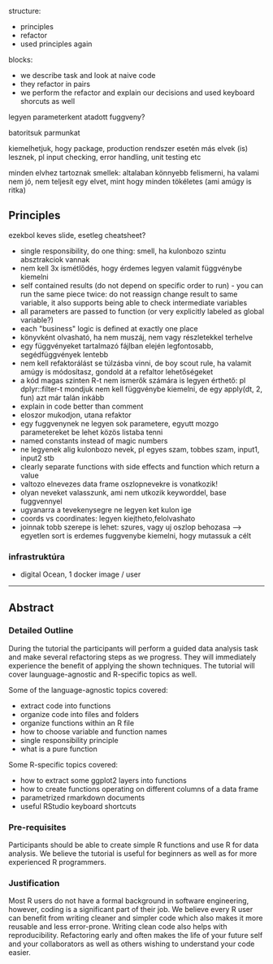 structure:
- principles
- refactor
- used principles again

blocks:
- we describe task and look at naive code
- they refactor in pairs
- we perform the refactor and explain our decisions and used keyboard shorcuts as well

legyen parameterkent atadott fuggveny?

batoritsuk parmunkat

kiemelhetjuk, hogy package, production rendszer esetén más elvek (is) lesznek, pl input checking, error handling, unit testing etc

minden elvhez tartoznak smellek: altalaban könnyebb felismerni, ha valami nem jó, nem teljesít egy elvet, mint hogy minden tökéletes (ami amúgy is ritka)

## Principles

ezekbol keves slide, esetleg cheatsheet?

- single responsibility, do one thing: smell, ha kulonbozo szintu absztrakciok vannak
- nem kell 3x ismétlődés, hogy érdemes legyen valamit függvénybe kiemelni
- self contained results (do not depend on specific order to run) - you can run the same piece twice: do not reassign change result to same variable, it also supports being able to check intermediate variables
- all parameters are passed to function (or very explicitly labeled as global variable?)
- each "business" logic is defined at exactly one place
- könyvként olvasható, ha nem muszáj, nem vagy részletekkel terhelve
- egy függvényeket tartalmazó fájlban elején legfontosabb, segédfüggvények lentebb
- nem kell refaktorálást se túlzásba vinni, de boy scout rule, ha valamit amúgy is módosítasz, gondold át a refaltor lehetőségeket
- a kód magas szinten R-t nem ismerők számára is legyen érthető: pl dplyr::filter-t mondjuk nem kell függvénybe kiemelni, de egy apply(dt, 2, fun) azt már talán inkább
- explain in code better than comment
- eloszor mukodjon, utana refaktor
- egy fuggvenynek ne legyen sok parametere, egyutt mozgo parametereket be lehet közös listaba tenni
- named constants instead of magic numbers
- ne legyenek alig kulonbozo nevek, pl egyes szam, tobbes szam, input1, input2 stb
- clearly separate functions with side effects and function which return a value
- valtozo elnevezes data frame oszlopnevekre is vonatkozik!
- olyan neveket valasszunk, ami nem utkozik keyworddel, base fuggvennyel
- ugyanarra a tevekenysegre ne legyen ket kulon ige
- coords vs coordinates: legyen kiejtheto,felolvashato
- joinnak tobb szerepe is lehet: szures, vagy uj oszlop behozasa —> egyetlen sort is erdemes fuggvenybe kiemelni, hogy mutassuk a célt


### infrastruktúra

- digital Ocean, 1 docker image / user

------------------------------------------------------------------------------

## Abstract

### Detailed Outline

During the tutorial the participants will perform a guided data analysis task and make several refactoring steps as we progress. They will immediately experience the benefit of applying the shown techniques. The tutorial will cover launguage-agnostic and R-specific topics as well.

Some of the language-agnostic topics covered:

- extract code into functions
- organize code into files and folders
- organize functions within an R file
- how to choose variable and function names
- single responsibility principle
- what is a pure function

Some R-specific topics covered:

- how to extract some ggplot2 layers into functions
- how to create functions operating on different columns of a data frame
- parametrized rmarkdown documents
- useful RStudio keyboard shortcuts  

### Pre-requisites

Participants should be able to create simple R functions and use R for data analysis. We believe the tutorial is useful for beginners as well as for more experienced R programmers.

### Justification

Most R users do not have a formal background in software engineering, however, coding is a significant part of their job. We believe every R user can benefit from writing cleaner and simpler code which also makes it more reusable and less error-prone. Writing clean code also helps with reproducibility. Refactoring early and often makes the life of your future self and your collaborators as well as others wishing to understand your code easier.
